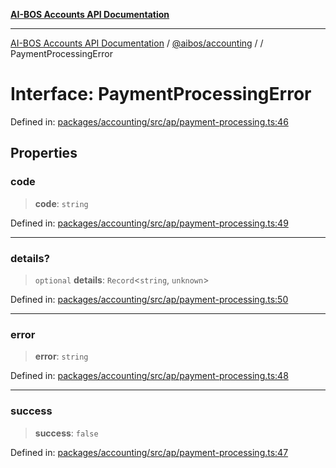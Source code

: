 [**AI-BOS Accounts API Documentation**](../../../README.md)

***

[AI-BOS Accounts API Documentation](../../../README.md) / [@aibos/accounting](../README.md) / [](../README.md) / PaymentProcessingError

# Interface: PaymentProcessingError

Defined in: [packages/accounting/src/ap/payment-processing.ts:46](https://github.com/pohlai88/accounts/blob/48103fb36d28b2b9bfb33472b6de2f719773cde9/packages/accounting/src/ap/payment-processing.ts#L46)

## Properties

### code

> **code**: `string`

Defined in: [packages/accounting/src/ap/payment-processing.ts:49](https://github.com/pohlai88/accounts/blob/48103fb36d28b2b9bfb33472b6de2f719773cde9/packages/accounting/src/ap/payment-processing.ts#L49)

***

### details?

> `optional` **details**: `Record`\<`string`, `unknown`\>

Defined in: [packages/accounting/src/ap/payment-processing.ts:50](https://github.com/pohlai88/accounts/blob/48103fb36d28b2b9bfb33472b6de2f719773cde9/packages/accounting/src/ap/payment-processing.ts#L50)

***

### error

> **error**: `string`

Defined in: [packages/accounting/src/ap/payment-processing.ts:48](https://github.com/pohlai88/accounts/blob/48103fb36d28b2b9bfb33472b6de2f719773cde9/packages/accounting/src/ap/payment-processing.ts#L48)

***

### success

> **success**: `false`

Defined in: [packages/accounting/src/ap/payment-processing.ts:47](https://github.com/pohlai88/accounts/blob/48103fb36d28b2b9bfb33472b6de2f719773cde9/packages/accounting/src/ap/payment-processing.ts#L47)
